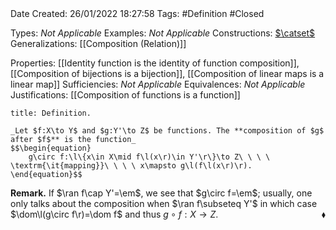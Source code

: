 <br />
<br />

Date Created: 26/01/2022 18:27:58
Tags: #Definition #Closed 

Types: _Not Applicable_
Examples: _Not Applicable_ 
Constructions: [$\catset$](Category%20of%20Sets.md)
Generalizations: [[Composition (Relation)]]

Properties: [[Identity function is the identity of function composition]], [[Composition of bijections is a bijection]], [[Composition of linear maps is a linear map]]
Sufficiencies: _Not Applicable_
Equivalences: _Not Applicable_
Justifications: [[Composition of functions is a function]]

``` ad-Definition
title: Definition.

_Let $f:X\to Y$ and $g:Y'\to Z$ be functions. The **composition of $g$ after $f$** is the function_
$$\begin{equation}
    g\circ f:\l\{x\in X\mid f\l(x\r)\in Y'\r\}\to Z\ \ \ \ \textrm{\it{mapping}}\ \ \ \ x\mapsto g\l(f\l(x\r)\r).
\end{equation}$$

```

**Remark.**  If $\ran f\cap Y'=\em$, we see that $g\circ f=\em$; usually, one only talks about the composition when $\ran f\subseteq Y'$ in which case $\dom\l(g\circ f\r)=\dom f$ and thus $g\circ f:X\to Z$.<span style="float:right;">$\blacklozenge$</span>
